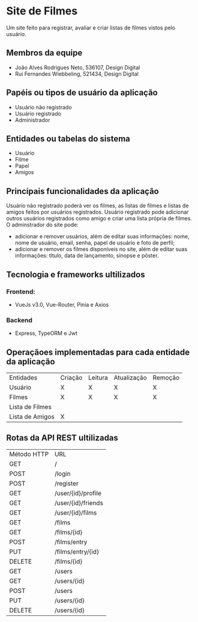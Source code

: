 # Site de Filmes

Um site feito para registrar, avaliar e criar listas de filmes vistos pelo usuário.

## Membros da equipe

- João Alves Rodrigues Neto, 536107, Design Digital
- Rui Fernandes Wiebbeling, 521434, Design Digital

## Papéis ou tipos de usuário da aplicação

- Usuário não registrado
- Usuário registrado
- Administrador

## Entidades ou tabelas do sistema

- Usuário
- Filme
- Papel
- Amigos

## Principais funcionalidades da aplicação
Usuário não registrado poderá ver os filmes, as listas de filmes e listas de amigos feitos por usuários registrados.
Usuário registrado pode adicionar outros usuários registrados como amigo e criar uma lista própria de filmes.
O adminstrador do site pode:
- adicionar e remover usuários, além de editar suas informações: nome, nome de usuário, email, senha, papel de usuário e foto de perfil;
- adicionar e remover os filmes disponíveis no site, além de editar suas informações: título, data de lançamento, sinopse e pôster.

## Tecnologia e frameworks ultilizados
### Frontend:
- VueJs v3.0, Vue-Router, Pinia e Axios
### Backend
- Express, TypeORM e Jwt

## Operaçãoes implementadas para cada entidade da aplicação
<table>
  <tr>
    <td>Entidades</td>
    <td>Criação</td>
    <td>Leitura</td>
    <td>Atualização</td>
    <td>Remoção</td>
  </tr>
  <tr>
    <td>Usuário</td>
    <td>X</td>
    <td>X</td>
    <td>X</td>
    <td>X</td>
  </tr>
  <tr>
    <td>Filmes</td>
    <td>X</td>
    <td>X</td>
    <td>X</td>
    <td>X</td>
  </tr>
  <tr>
    <td>Lista de Filmes</td>
    <td></td>
    <td></td>
    <td></td>
    <td></td>
  </tr>
  <tr>
    <td>Lista de Amigos</td>
    <td>X</td>
    <td></td>
    <td></td>
    <td></td>
  </tr>
</table>

## Rotas da API REST ultilizadas
<table>
  <tr>
    <td>Método HTTP</td>
    <td>URL</td>
  </tr>
  <tr>
    <td>GET</td>
    <td>/</td>
  </tr>
  <tr>
    <td>POST</td>
    <td>/login</td>
  </tr>
  <tr>
    <td>POST</td>
    <td>/register</td>
  </tr>
  <tr>
    <td>GET</td>
    <td>/user/{id}/profile</td>
  </tr>
  <tr>
    <td>GET</td>
    <td>/user/{id}/friends</td>
  </tr>
  <tr>
    <td>GET</td>
    <td>/user/{id}/films</td>
  </tr>
  <tr>
    <td>GET</td>
    <td>/films</td>
  </tr>
  <tr>
    <td>GET</td>
    <td>/films/{id}</td>
  </tr>
  <tr>
    <td>POST</td>
    <td>/films/entry</td>
  </tr>
  <tr>
    <td>PUT</td>
    <td>/films/entry/{id}</td>
  </tr>
  <tr>
    <td>DELETE</td>
    <td>/films/{id}</td>
  </tr>
  <tr>
    <td>GET</td>
    <td>/users</td>
  </tr>
  <tr>
    <td>GET</td>
    <td>/users/{id}</td>
  </tr>
  <tr>
    <td>POST</td>
    <td>/users</td>
  </tr>
  <tr>
    <td>PUT</td>
    <td>/users/{id}</td>
  </tr>
  <tr>
    <td>DELETE</td>
    <td>/users/{id}</td>
  </tr>



</table>

